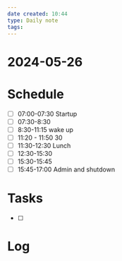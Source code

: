 ```yaml
---
date created: 10:44
type: Daily note
tags:
---
```

# 2024-05-26 
# Schedule
- [ ] 07:00-07:30 Startup
- [ ] 07:30-8:30 
- [ ] 8:30-11:15 wake up 
- [ ] 11:20 - 11:50 30
- [ ] 11:30-12:30 Lunch
- [ ] 12:30-15:30 
- [ ] 15:30-15:45 
- [ ] 15:45-17:00 Admin and shutdown

# Tasks 
- [ ]

# Log
